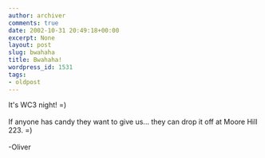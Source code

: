 ```yaml
---
author: archiver
comments: true
date: 2002-10-31 20:49:18+00:00
excerpt: None
layout: post
slug: bwahaha
title: Bwahaha!
wordpress_id: 1531
tags:
- oldpost
---
```


It's WC3 night! =)<br /><br />If anyone has candy they want to give us... they can drop it off at Moore Hill 223. =)<br /><br />-Oliver